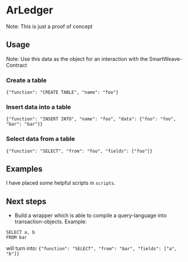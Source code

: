 # ArLedger
Note: This is just a proof of concept

## Usage
Note: Use this data as the object for an interaction with the SmartWeave-Contract
### Create a table
`{"function": "CREATE TABLE", "name": "foo"}`
### Insert data into a table
`{"function": "INSERT INTO", "name": "foo", "data": {"foo": "foo", "bar": "bar"}}`
### Select data from a table
`{"function": "SELECT", "from": "foo", "fields": ["foo"]}`
## Examples
I have placed some helpful scripts in `scripts`.

## Next steps
* Build a wrapper which is able to compile a query-language into transaction-objects. Example:
```
SELECT a, b
FROM bar
```
will turn into:
`{"function": "SELECT", "from": "bar", "fields": ["a", "b"]}`